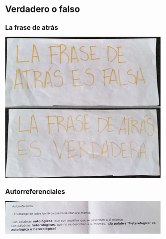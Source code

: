 Verdadero o falso
=================

La frase de atrás
-----------------

![](frase_atras_falsa.jpg)
![](frase_atras_verdadera.jpg)

Autorreferenciales
--------------

![](autoreferencia.jpg)
